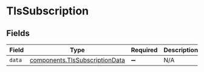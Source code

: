 # TlsSubscription


## Fields

| Field                                                                        | Type                                                                         | Required                                                                     | Description                                                                  |
| ---------------------------------------------------------------------------- | ---------------------------------------------------------------------------- | ---------------------------------------------------------------------------- | ---------------------------------------------------------------------------- |
| `data`                                                                       | [components.TlsSubscriptionData](../../models/shared/tlssubscriptiondata.md) | :heavy_minus_sign:                                                           | N/A                                                                          |